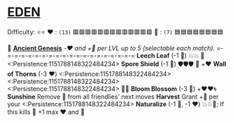# [__**EDEN**__](<https://youtu.be/J6ZWlDks0nQ>) 
Difficulty: ⭐⭐
❤️ : `(13)` 🟥🟥🟥🟥🟥🟥🟥🟥🟥🟥🟥🟥🟥
🔷 : `(7)`   🟦🟦🟦🟦🟦🟦🟦🟦

🌱 [**Ancient Genesis**](https://media.discordapp.net/attachments/1056365502101979146/1168052057400430622/Eden.png?ex=65505c3f&is=653de73f&hm=617bc05782a578eadbd2ec0b4500c8ab366d7ea7efe856a185692b7527ca9366&=&width=673&height=673) 
*-❤️ and +🔷 per LVL up to 5 (selectable each match).*
=-=-=-=-=-=-=-=-=-=-=-=-=-=-=-=-=-=-=-=
**Leech Leaf**    (-1 🔷) 💥💥 🔀 <:Persistence:1151788148322484234>
**Spore Shield** (-1 🔷) 🛡️🛡️🛡️ 🔀 +:heart:
**Wall of Thorns**   (-3 ❤️) <:Persistence:1151788148322484234><:Persistence:1151788148322484234><:Persistence:1151788148322484234> 🔀💥
**Bloom Blossom** (-3 🔷)  +❤️❤️🌀
**Sunshine** Remove 🔀 from all friendlies’ next moves
**Harvest** Grant +🔷 per your <:Persistence:1151788148322484234>
**Naturalize** (-1 🔷, -1 ❤️) 💥💥🎯; If this kills 🔀 +1 max ❤️ and 🔷
